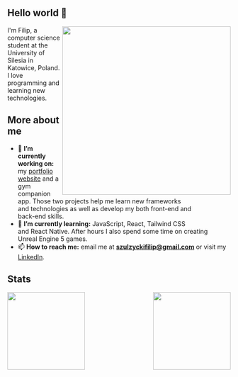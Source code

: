 ## Hello world 👋
<img align="right" width="380" src="https://c.tenor.com/2uyENRmiUt0AAAAC/coding.gif"></img>
<p align="left">I'm Filip, a computer science student at the University of Silesia in <br>
Katowice, Poland. I love programming and learning new technologies.</p>

## More about me
- 🔭 **I’m currently working on:** my [portfolio website](https://f1shuu.github.io/portfolio/) and a gym
companion app. Those two projects help me learn new frameworks\
and technologies as well as develop my both front-end and\
back-end skills.
- 🌱 **I’m currently learning:** JavaScript, React, Tailwind CSS\
and React Native. After hours I also spend some time on creating\
Unreal Engine 5 games.
- 📫 **How to reach me:** email me at **szulzyckifilip@gmail.com** or visit my [LinkedIn](https://linkedin.com/in/fszulzycki).

## Stats
<img align="left" height="175" src="https://github-readme-stats.vercel.app/api?username=f1shuu&show_icons=true"/>
<img align="right" height="175" src="https://github-readme-stats.vercel.app/api/top-langs/?username=anuraghazra&hide_progress=true"/>
